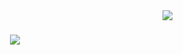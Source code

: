 <img align="right" src="https://visitor-badge.laobi.icu/badge?page_id=vanande.vanande">

<h1 align="center">
  <a href="https://git.io/typing-svg">
    <img src="https://readme-typing-svg.herokuapp.com/?lines=Hello,+There!+👋;This+is+vanande. 😎;Nice+to+meet+you!&center=true&size=30">
  </a>
</h1>

